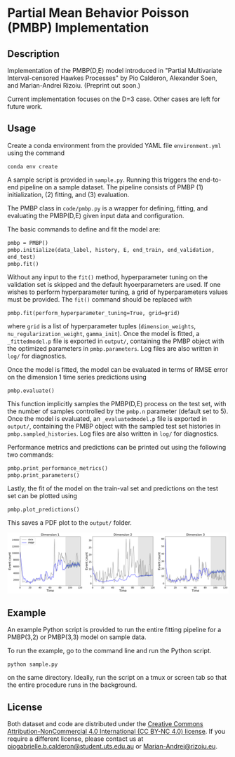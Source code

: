# Partial Mean Behavior Poisson (PMBP) Implementation

## Description 

Implementation of the PMBP(D,E) model introduced in "Partial Multivariate Interval-censored Hawkes Processes" by Pio Calderon, Alexander Soen, and Marian-Andrei Rizoiu. (Preprint out soon.) 

Current implementation focuses on the D=3 case. Other cases are left for future work.

## Usage

Create a conda environment from the provided YAML file `environment.yml` using the command

```
conda env create
```

A sample script is provided in `sample.py`. Running this triggers the end-to-end pipeline on a sample dataset. The pipeline consists of PMBP (1) initialization, (2) fitting, and (3) evaluation.

The PMBP class in `code/pmbp.py` is a wrapper for defining, fitting, and evaluating the PMBP(D,E) given input data and configuration.

The basic commands to define and fit the model are:

```
pmbp = PMBP()
pmbp.initialize(data_label, history, E, end_train, end_validation, end_test)
pmbp.fit()
```

Without any input to the `fit()` method, hyperparameter tuning on the validation set is skipped and the default hyoerparameters are used. If one wishes to perform hyperparameter tuning, a grid of hyperparameters values must be provided. The `fit()` command should be replaced with

```
pmbp.fit(perform_hyperparameter_tuning=True, grid=grid)
```

where `grid` is a list of hyperparameter tuples (`dimension_weights`, `nu_regularization_weight`, `gamma_init`). Once the model is fitted, a `_fittedmodel.p` file is exported in `output/`, containing the PMBP object with the optimized parameters in `pmbp.parameters`. Log files are also written in `log/` for diagnostics.

Once the model is fitted, the model can be evaluated in terms of RMSE error on the dimension 1 time series predictions using

```
pmbp.evaluate()
```

This function implicitly samples the PMBP(D,E) process on the test set, with the number of samples controlled by the `pmbp.n` parameter (default set to 5). Once the model is evaluated, an `_evaluatedmodel.p` file is exported in `output/`, containing the PMBP object with the sampled test set histories in `pmbp.sampled_histories`. Log files are also written in `log/` for diagnostics.

Performance metrics and predictions can be printed out using the following two commands:

```
pmbp.print_performance_metrics()
pmbp.print_parameters()
```

Lastly, the fit of the model on the train-val set and predictions on the test set can be plotted using

```
pmbp.plot_predictions()
```

This saves a PDF plot to the `output/` folder.

![png](util/sample_E12.png)

## Example

An example Python script is provided to run the entire fitting pipeline for a PMBP(3,2) or PMBP(3,3) model on sample data.

To run the example, go to the command line and run the Python script.

```
python sample.py
```
on the same directory. Ideally, run the script on a tmux or screen tab so that the entire procedure runs in the background.

## License

Both dataset and code are distributed under the [Creative Commons Attribution-NonCommercial 4.0 International (CC BY-NC 4.0) license](https://creativecommons.org/licenses/by-nc/4.0/). If you require a different license, please contact us at <piogabrielle.b.calderon@student.uts.edu.au>
or <Marian-Andrei@rizoiu.eu>.


